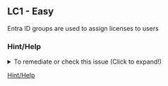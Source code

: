 ## LC1 - Easy

Entra ID groups are used to assign licenses to users

### Hint/Help


<details>
  <summary>To remediate or check this issue (Click to expand!)</summary>

  - Review license assignments in the Microsoft 365 Admin Portal
  - **Microsoft 365 Admin Portal** → **Billing** → **Licenses** → Select a license → Check if there are groups assigned to the license:
  - Repeat this process for all licenses.
  - Note any licenses that are not assigned via groups for remediation.

</details>

[Hint/Help](https://learn.microsoft.com/en-us/graph/api/resources/user?view=graph-rest-1.0)
